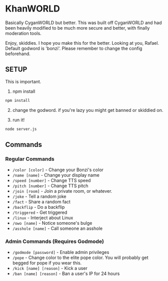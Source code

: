# KhanWORLD
Basically CyganWORLD but better. This was built off CyganWORLD and had been heavily modified to be much more secure and better, with finally moderation tools.

Enjoy, skiddies. I hope you make this for the better. Looking at you, Rafael.
Default godword is 'bonzi'. Please remember to  change the config beforehand.

## SETUP
This is important.
1. npm install
```bash
npm install
```
2. change the godword. if you're lazy you might get banned or skiddied on.

3. run it!
```bash
node server.js
```
## Commands

### Regular Commands
- `/color [color]` - Change your Bonzi's color
- `/name [name]` - Change your display name
- `/speed [number]` - Change TTS speed
- `/pitch [number]` - Change TTS pitch
- `/join [room]` - Join a private room, or whatever.
- `/joke` - Tell a random joke
- `/fact` - Share a random fact
- `/backflip` - Do a backflip
- `/triggered` - Get triggered
- `/linux` - Interject about Linux
- `/owo [name]` - Notice someone's bulge
- `/asshole [name]` - Call someone an asshole

### Admin Commands (Requires Godmode)
- `/godmode [password]` - Enable admin privileges
- `/pope` - Change color to the elite pope color. You will probably get begged for pope if you wear this.
- `/kick [name] [reason]` - Kick a user
- `/ban [name] [reason]` - Ban a user's IP for 24 hours
